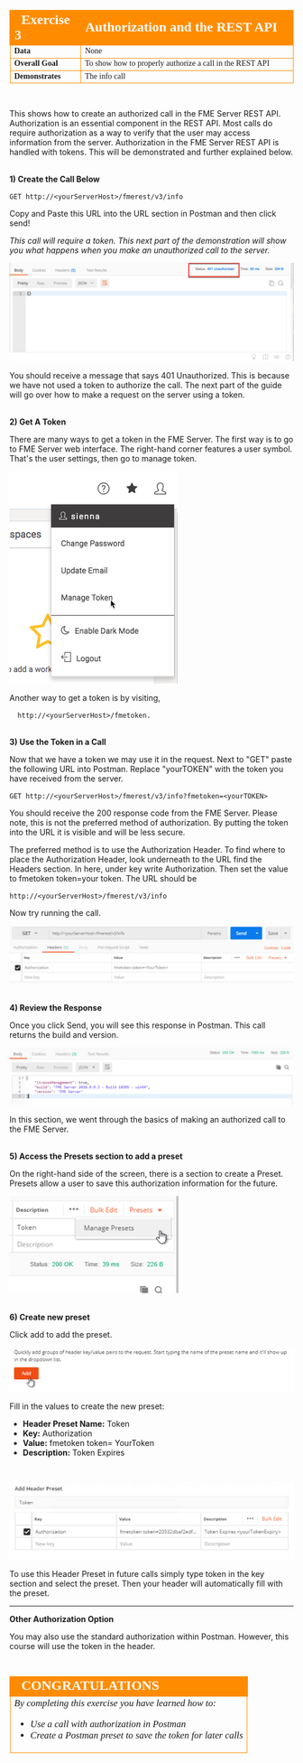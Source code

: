 <table style="border-spacing: 0px;border-collapse: collapse;font-family:serif">
<tr>
<td width=25% style="vertical-align:middle;background-color:darkorange;border: 2px solid darkorange">
<i class="fa fa-cogs fa-lg fa-pull-left fa-fw" style="color:white;padding-right: 12px;vertical-align:text-top"></i>
<span style="color:white;font-size:x-large;font-weight: bold">Exercise 3</span>
</td>
<td style="border: 2px solid darkorange;background-color:darkorange;color:white">
<span style="color:white;font-size:x-large;font-weight: bold">Authorization and the REST API</span>
</td>
</tr>

<tr>
<td style="border: 1px solid darkorange; font-weight: bold">Data</td>
<td style="border: 1px solid darkorange">None</td>
</tr>

<tr>
<td style="border: 1px solid darkorange; font-weight: bold">Overall Goal</td>
<td style="border: 1px solid darkorange">To show how to properly authorize a call in the REST API</td>
</tr>

<tr>
<td style="border: 1px solid darkorange; font-weight: bold">Demonstrates</td>
<td style="border: 1px solid darkorange">The info call</td>
</tr>


</table>

<br>

This shows how to create an authorized call in the FME Server REST API. Authorization is an essential component in the REST API. Most calls do require authorization as a way to verify that the user may access information from the server. Authorization in the FME Server REST API is handled with tokens. This will be demonstrated and further explained below.

<br>**1) Create the Call Below**


    GET http://<yourServerHost>/fmerest/v3/info


Copy and Paste this URL into the URL section in Postman and then click send!


*This call will require a token. This next part of the demonstration will show you what happens when you make an unauthorized call to the server.*

![](./Images/image3.2.1.png)



You should receive a message that says 401 Unauthorized. This is because
we have not used a token to authorize the call. The
next part of the guide will go over how to make a request on the server
using a token.


<br>**2) Get A Token**

There are many ways to get a token in the FME Server. The first way is to go to FME Server web interface. The right-hand corner features a user symbol. That's the user settings, then go to manage token.  

![](./Images/image3.2.2.GetToken.png)



Another way to get a token is by visiting,      

      http://<yourServerHost>/fmetoken.

<br>**3) Use the Token in a Call**

Now that we have a token we may use it in the request. Next to "GET"
paste the following URL into Postman. Replace "yourTOKEN" with the token
you have received from the server.


    GET http://<yourServerHost>/fmerest/v3/info?fmetoken=<yourTOKEN>


You should receive the 200 response code from the FME Server. Please
note, this is not the preferred method of authorization. By putting the
token into the URL it is visible and will be less secure.

The preferred method is to use the Authorization Header. To find where
to place the Authorization Header, look underneath to the URL find the
Headers section. In here, under key write Authorization. Then set the
value to fmetoken token=your token. The URL should be

    http://<yourServerHost>/fmerest/v3/info

Now try running the call.

![](./Images/image3.2.3a.tokenPostman.png)


<br>**4) Review the Response**

Once you click Send, you will see this response in Postman. This call returns the build and version.

![](./Images/image3.2.4.Response.png)


In this section, we went through the basics of making an authorized call to the FME
Server.

<br>**5) Access the Presets section to add a preset**

On the right-hand side of the screen, there is a section to create a Preset. Presets allow a user to save this authorization information for the future.

![](./Images/image3.2.5.Preset.png)



<br>**6) Create new preset**

Click add to add the preset.

![](./Images/image3.2.6.AddPreset.png)



Fill in the values to create the new preset:
- **Header Preset Name:** Token
- **Key:** Authorization
- **Value:** fmetoken token= YourToken
- **Description:** Token Expires


<br>

![](./Images/image3.2.7.AuthorizationPreset.png)



To use this Header Preset in future calls simply type token in the key section and select the preset. Then your header will automatically fill with the preset.

---

**Other Authorization Option**

You may also use the standard authorization within Postman. However, this course will use the token in the header.



<br>

<!--Exercise Congratulations Section-->

<table style="border-spacing: 0px">
<tr>
<td style="vertical-align:middle;background-color:darkorange;border: 2px solid darkorange">
<i class="fa fa-thumbs-o-up fa-lg fa-pull-left fa-fw" style="color:white;padding-right: 12px;vertical-align:text-top"></i>
<span style="color:white;font-size:x-large;font-weight: bold;font-family:serif">CONGRATULATIONS</span>
</td>
</tr>

<tr>
<td style="border: 1px solid darkorange">
<span style="font-family:serif; font-style:italic; font-size:larger">
By completing this exercise you have learned how to:
<br>
<ul><li>Use a call with authorization in Postman</li>
<li>Create a Postman preset to save the token for later calls</li>

</li>

</span>
</td>
</tr>
</table>
